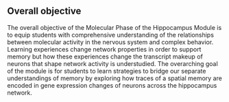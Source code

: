 ## Overall objective
The overall objective of the Molecular Phase of the Hippocampus Module is to equip students with comprehensive understanding of the relationships between molecular activity in the nervous system and complex behavior. Learning experiences change network properties in order to support memory but how these experiences change the transcript makeup of neurons that shape network activity is understudied. The overarching goal of the module is for students to learn strategies to bridge our separate understandings of memory by exploring how traces of a spatial memory are encoded in gene expression changes of neurons across the hippocampus network. 
